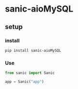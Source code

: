 # sanic-aioMySQL

## setup

### install

```bash
pip install sanic-aioMySQL
```

### Use

```python
from sanic import Sanic

app = Sanic("app")
```
